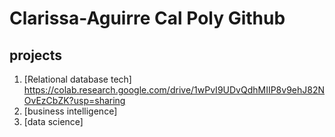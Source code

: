 # Clarissa-Aguirre Cal Poly Github
## projects

1. [Relational database tech] https://colab.research.google.com/drive/1wPvI9UDvQdhMIIP8v9ehJ82NOvEzCbZK?usp=sharing 
2. [business intelligence]
3. [data science]
